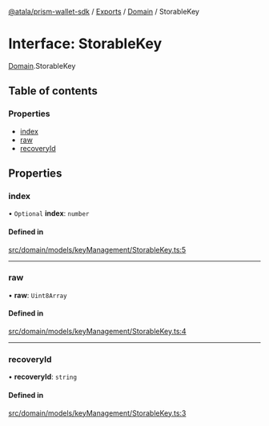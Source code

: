 [@atala/prism-wallet-sdk](../README.md) / [Exports](../modules.md) / [Domain](../modules/Domain.md) / StorableKey

# Interface: StorableKey

[Domain](../modules/Domain.md).StorableKey

## Table of contents

### Properties

- [index](Domain.StorableKey-1.md#index)
- [raw](Domain.StorableKey-1.md#raw)
- [recoveryId](Domain.StorableKey-1.md#recoveryid)

## Properties

### index

• `Optional` **index**: `number`

#### Defined in

[src/domain/models/keyManagement/StorableKey.ts:5](https://github.com/input-output-hk/atala-prism-wallet-sdk-ts/blob/47ec1c8/src/domain/models/keyManagement/StorableKey.ts#L5)

___

### raw

• **raw**: `Uint8Array`

#### Defined in

[src/domain/models/keyManagement/StorableKey.ts:4](https://github.com/input-output-hk/atala-prism-wallet-sdk-ts/blob/47ec1c8/src/domain/models/keyManagement/StorableKey.ts#L4)

___

### recoveryId

• **recoveryId**: `string`

#### Defined in

[src/domain/models/keyManagement/StorableKey.ts:3](https://github.com/input-output-hk/atala-prism-wallet-sdk-ts/blob/47ec1c8/src/domain/models/keyManagement/StorableKey.ts#L3)
